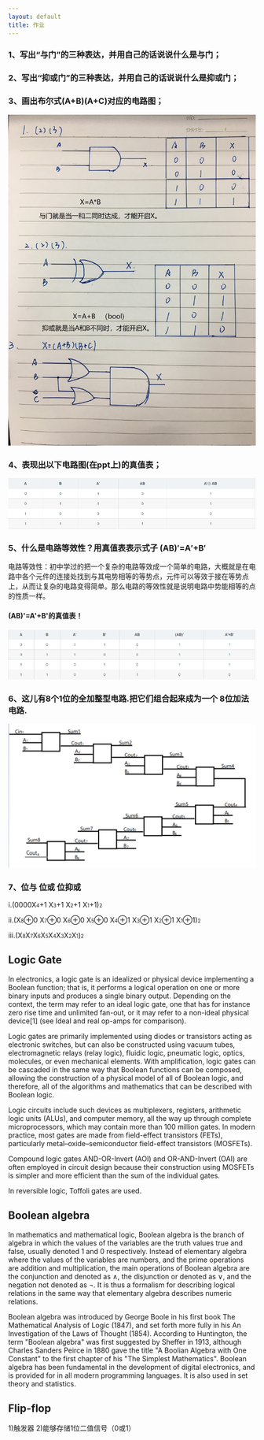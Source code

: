 ```yaml
---
layout: default
title: 作业
---
```


### 1、写出“与门”的三种表达，并用自己的话说说什么是与门；
### 2、写出“抑或门”的三种表达，并用自己的话说说什么是抑或门；
### 3、画出布尔式(A+B)(A+C)对应的电路图；
![](images/与门逻辑和真值表.jpeg)

### 4、表现出以下电路图(在ppt上)的真值表；
![](images/电路图.png)

### 5、什么是电路等效性？用真值表表示式子 (AB)′=A′+B′ 
电路等效性：初中学过的把一个复杂的电路等效成一个简单的电路，大概就是在电路中各个元件的连接处找到与其电势相等的等势点，元件可以等效于接在等势点上，从而让复杂的电路变得简单。那么电路的等效性就是说明电路中势能相等的点的性质一样。

#### (AB)'=A'+B'的真值表！
![](images/导数真值表.png)

### 6、这儿有8个1位的全加整型电路.把它们组合起来成为一个 8位加法电路.
![](images/字节加法器.png)

### 7、位与 位或 位抑或
i.(0000X<font size = "1">4</font>+1 X<font size = "1">3</font>+1 X<font size = "1">2</font>+1 X<font size = "1">1</font>+1)<font size = "1">2</font>

ii.(X<font size = "1">8</font>⊕0 X<font size = "1">7</font>⊕0 X<font size = "1">6</font>⊕0 X<font size = "1">5</font>⊕0 X<font size = "1">4</font>⊕1 X<font size = "1">3</font>⊕1 X<font size = "1">2</font>⊕1 X<font size = "1">1</font>⊕1)<font size = "1">2</font>

iii.(X<font size = "1">8</font>X<font size = "1">7</font>X<font size = "1">6</font>X<font size = "1">5</font>X<font size = "1">4</font>X<font size = "1">3</font>X<font size = "1">2</font>X<font size = "1">1</font>)<font size = "1">2</font>


## Logic Gate
In electronics, a logic gate is an idealized or physical device implementing a Boolean function; that is, it performs a logical operation on one or more binary inputs and produces a single binary output. Depending on the context, the term may refer to an ideal logic gate, one that has for instance zero rise time and unlimited fan-out, or it may refer to a non-ideal physical device[1] (see Ideal and real op-amps for comparison).

Logic gates are primarily implemented using diodes or transistors acting as electronic switches, but can also be constructed using vacuum tubes, electromagnetic relays (relay logic), fluidic logic, pneumatic logic, optics, molecules, or even mechanical elements. With amplification, logic gates can be cascaded in the same way that Boolean functions can be composed, allowing the construction of a physical model of all of Boolean logic, and therefore, all of the algorithms and mathematics that can be described with Boolean logic.

Logic circuits include such devices as multiplexers, registers, arithmetic logic units (ALUs), and computer memory, all the way up through complete microprocessors, which may contain more than 100 million gates. In modern practice, most gates are made from field-effect transistors (FETs), particularly metal–oxide–semiconductor field-effect transistors (MOSFETs).

Compound logic gates AND-OR-Invert (AOI) and OR-AND-Invert (OAI) are often employed in circuit design because their construction using MOSFETs is simpler and more efficient than the sum of the individual gates.

In reversible logic, Toffoli gates are used.

## Boolean algebra
In mathematics and mathematical logic, Boolean algebra is the branch of algebra in which the values of the variables are the truth values true and false, usually denoted 1 and 0 respectively. Instead of elementary algebra where the values of the variables are numbers, and the prime operations are addition and multiplication, the main operations of Boolean algebra are the conjunction and denoted as ∧, the disjunction or denoted as ∨, and the negation not denoted as ¬. It is thus a formalism for describing logical relations in the same way that elementary algebra describes numeric relations.

Boolean algebra was introduced by George Boole in his first book The Mathematical Analysis of Logic (1847), and set forth more fully in his An Investigation of the Laws of Thought (1854). According to Huntington, the term "Boolean algebra" was first suggested by Sheffer in 1913, although Charles Sanders Peirce in 1880 gave the title "A Boolian Algebra with One Constant" to the first chapter of his "The Simplest Mathematics". Boolean algebra has been fundamental in the development of digital electronics, and is provided for in all modern programming languages. It is also used in set theory and statistics.


## Flip-flop
1)触发器
2)能够存储1位二值信号（0或1）


